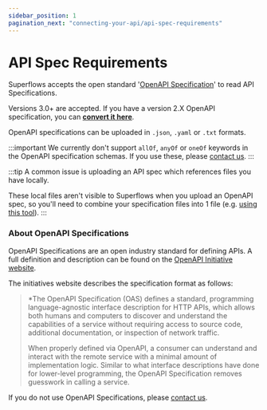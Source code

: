 ```yaml
---
sidebar_position: 1
pagination_next: "connecting-your-api/api-spec-requirements"
---
```


# API Spec Requirements

Superflows accepts the open standard '[OpenAPI Specification](https://spec.openapis.org/oas/v3.1.0)' to read API Specifications.

Versions 3.0+ are accepted. If you have a version 2.X OpenAPI specification, you can [**convert it here**](https://stackoverflow.com/questions/59749513/how-to-convert-openapi-2-0-to-openapi-3-0).

OpenAPI specifications can be uploaded in `.json`, `.yaml` or `.txt` formats.

:::important
We currently don't support `allOf`, `anyOf` or `oneOf` keywords in the OpenAPI specification schemas. If you use these, please [contact us](mailto:henry@superflows.ai?cc=matthew@superflows.ai,james@superflows.ai&subject=Want+to+use+allOf%2FanyOf%2FallOf+in+OpenAPI&body=Hi%20Henry%2C%0A%0AI%27m%20from%20%3CCOMPANY%20NAME%3E%20and%20I%27d%20like%20to%20use%20Superflows%2C%20but%20our%20OpenAPI%20specification%20contains%20allOf%2FanyOf%2FoneOf%20%28DELETE%20AS%20APPROPRIATE%29.%0A%0AAll%20the%20best%2C%0A%3CYOUR%20NAME%3E). 
:::

:::tip
A common issue is uploading an API spec which references files you have locally.

These local files aren't visible to Superflows when you upload an OpenAPI spec, so you'll need to combine your specification files into 1 file (e.g. [using this tool](https://www.npmjs.com/package/openapi-merge-cli)).
:::

### About OpenAPI Specifications

OpenAPI Specifications are an open industry standard for defining APIs. A full definition and description can be found on the [OpenAPI Initiative website](https://spec.openapis.org/oas/v3.1.0).

The initiatives website describes the specification format as follows:

> \*The OpenAPI Specification (OAS) defines a standard, programming language-agnostic interface description for HTTP APIs, which allows both humans and computers to discover and understand the capabilities of a service without requiring access to source code, additional documentation, or inspection of network traffic.
>
> When properly defined via OpenAPI, a consumer can understand and interact with the remote service with a minimal amount of implementation logic. Similar to what interface descriptions have done for lower-level programming, the OpenAPI Specification removes guesswork in calling a service.

If you do not use OpenAPI Specifications, please [contact us](https://join.slack.com/t/superflowsusers/shared_invite/zt-1zf93teqq-0I9H_niiGruVDPFVSzGj9w).
